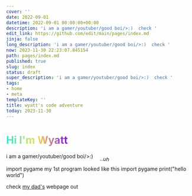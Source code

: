 ```yaml
---
cover: ''
date: 2022-09-01
datetime: 2022-09-01 00:00:00+00:00
description: 'i am a gamer/youtuber/good boi/>:)  check '
edit_link: https://github.com/edit/main/pages/index.md
jinja: false
long_description: 'i am a gamer/youtuber/good boi/>:)  check '
now: 2023-11-30 22:23:07.845154
path: pages/index.md
published: true
slug: index
status: draft
super_description: 'i am a gamer/youtuber/good boi/>:)  check '
tags:
- home
- meta
templateKey: ''
title: wyatt's code adventure
today: 2023-11-30
---
```


<style>
em {
rotate: 5deg;
display: block;
width: 250px;
margin-left: auto;
margin-right: 0;
}

/* Define the linear gradient */
h1 {
  /** TEXT GRADIENT */ color: #30e5d3; background-image: -webkit-linear-gradient(0deg, #30e5d3 0%, #f9de4c 50%, #8417e0 100%); background-clip: text; -webkit-background-clip: text; text-fill-color: transparent; -webkit-text-fill-color: transparent; width: fit-content;
}
</style>

# Hi I'm Wyatt
i am a gamer/youtuber/good boi/>:) _..uh_
                                      import pygame
my 1st program looked like this   import pygame
                                  print("hello world")

check [my dad's](https://waylonwalker.com) webpage out